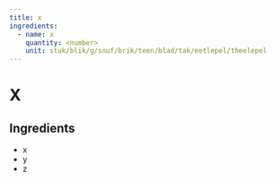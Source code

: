 ```yaml
---
title: x
ingredients:
  - name: x
    quantity: <number>
    unit: stuk/blik/g/snuf/brik/teen/blad/tak/eetlepel/theelepel
---
```


# X 

## Ingredients
  - x
  - y
  - z